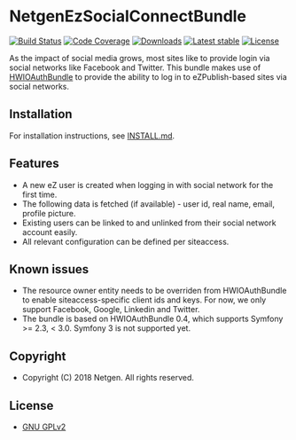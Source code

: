 # NetgenEzSocialConnectBundle

[![Build Status](https://img.shields.io/travis/netgen/NetgenEzSocialConnectBundle.svg?style=flat-square)](https://travis-ci.org/netgen/NetgenEzSocialConnectBundle)
[![Code Coverage](https://img.shields.io/codecov/c/github/netgen/NetgenEzSocialConnectBundle.svg?style=flat-square)](https://codecov.io/gh/netgen/NetgenEzSocialConnectBundle)
[![Downloads](https://img.shields.io/packagist/dt/netgen/ez-social-connect.svg?style=flat-square)](https://packagist.org/packages/netgen/ez-social-connect/stats)
[![Latest stable](https://img.shields.io/packagist/v/netgen/ez-social-connect.svg?style=flat-square)](https://packagist.org/packages/netgen/ez-social-connect)
[![License](https://img.shields.io/github/license/netgen/NetgenEzSocialConnectBundle.svg?style=flat-square)](LICENSE)

As the impact of social media grows, most sites like to provide login via social networks like Facebook and Twitter.
This bundle makes use of [HWIOAuthBundle](https://github.com/hwi/HWIOAuthBundle) to provide the ability to log in to eZPublish-based sites via social networks.

## Installation
For installation instructions, see [INSTALL.md](doc/INSTALL.md).

## Features
* A new eZ user is created when logging in with social network for the first time.
* The following data is fetched (if available) - user id, real name, email, profile picture.
* Existing users can be linked to and unlinked from their social network account easily.
* All relevant configuration can be defined per siteaccess.

## Known issues
* The resource owner entity needs to be overriden from HWIOAuthBundle to enable siteaccess-specific client ids and keys.
  For now, we only support Facebook, Google, Linkedin and Twitter.
* The bundle is based on HWIOAuthBundle 0.4, which supports Symfony >= 2.3, < 3.0. Symfony 3 is not supported yet.

## Copyright
* Copyright (C) 2018 Netgen. All rights reserved.

## License
* [GNU GPLv2](https://github.com/netgen/NetgenEzSocialConnectBundle/blob/master/LICENSE)
